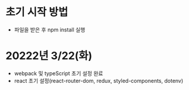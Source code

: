 

# 초기 시작 방법
- 파일을 받은 후 npm install 실행

# 20222년 3/22(화)
- webpack 및 typeScript 초기 설정 완료
- react 초기 설정(react-router-dom, redux, styled-components, dotenv)